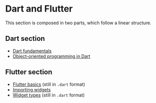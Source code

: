 # Dart and Flutter

This section is composed in two parts, which follow a linear structure.

## Dart section

- [Dart fundamentals](0.1-dart-fundamentals.md)
- [Object-oriented programming in Dart](0.2-dart-object-oriented.md)

## Flutter section

- [Flutter basics](1-flutter-basics.dart) (still in `.dart` format)
- [Importing widgets](2.1-import-widgets.md)
- [Widget types](2.2-flutter-widget-types.dart) (still in `.dart` format)
